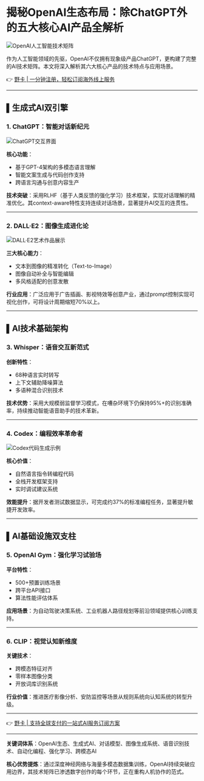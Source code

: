 # 揭秘OpenAI生态布局：除ChatGPT外的五大核心AI产品全解析

![OpenAI人工智能技术矩阵](https://bbtdd.com/wp-content/uploads/img/126503315614.webp)

作为人工智能领域的先驱，OpenAI不仅拥有现象级产品ChatGPT，更构建了完整的AI技术矩阵。本文将深入解析其六大核心产品的技术特点与应用场景。

👉 [野卡 | 一分钟注册，轻松订阅海外线上服务](https://bbtdd.com/yeka)

---

## ▌生成式AI双引擎

### 1. ChatGPT：智能对话新纪元
![ChatGPT交互界面](https://bbtdd.com/wp-content/uploads/img/81390736.webp)

**核心功能**：
- 基于GPT-4架构的多模态语言理解
- 智能文案生成与代码创作支持
-  跨语言沟通与创意内容生产

**技术突破**：采用RLHF（基于人类反馈的强化学习）技术框架，实现对话理解的精准优化。其context-aware特性支持连续对话场景，显著提升AI交互的连贯性。

---

### 2. DALL·E2：图像生成进化论
![DALL·E2艺术作品展示](https://bbtdd.com/wp-content/uploads/img/84127038.webp)

**三大核心能力**：
- 文本到图像的精准转化（Text-to-Image）
- 图像自动补全与智能编辑
- 多风格适配的创意发散

**行业应用**：广泛应用于广告插画、影视特效等创意产业，通过prompt控制实现可视化创作，可将设计周期缩短70%以上。

---

## ▌AI技术基础架构

### 3. Whisper：语音交互新范式
**创新特性**：
- 68种语言实时转写
- 上下文辅助降噪算法
- 多语种混合识别技术

**技术优势**：采用大规模弱监督学习模式，在嘈杂环境下仍保持95%+的识别准确率，持续推动智能语音助手的技术革新。

---

### 4. Codex：编程效率革命者
![Codex代码生成示例](https://bbtdd.com/wp-content/uploads/img/9607524833.webp)

**核心价值**：
- 自然语言指令转编程代码
- 全栈开发框架支持
- 实时调试建议系统

**效能提升**：据开发者测试数据显示，可完成约37%的标准编程任务，显著提升敏捷开发效率。

---

## ▌AI基础设施双支柱

### 5. OpenAI Gym：强化学习试验场
**平台特性**：
- 500+预置训练场景
- 跨平台API接口
- 算法性能评估体系

**应用场景**：为自动驾驶决策系统、工业机器人路径规划等前沿领域提供核心训练支持。

---

### 6. CLIP：视觉认知新维度
**关键技术**：
- 跨模态特征对齐
- 零样本图像分类
- 开放词库识别系统

**行业价值**：推进医疗影像分析、安防监控等场景从规则系统向认知系统的转型升级。

---

👉 [野卡 | 支持全球支付的一站式AI服务订阅方案](https://bbtdd.com/yeka)

---

**关键词体系**：OpenAI生态、生成式AI、对话模型、图像生成系统、语音识别技术、自动化编程、强化学习、跨模态AI

**核心优势提炼**：通过深度神经网络与海量多模态数据集训练，OpenAI持续突破应用边界，其技术矩阵已渗透数字创作的每个环节，正在重构人机协作的范式。